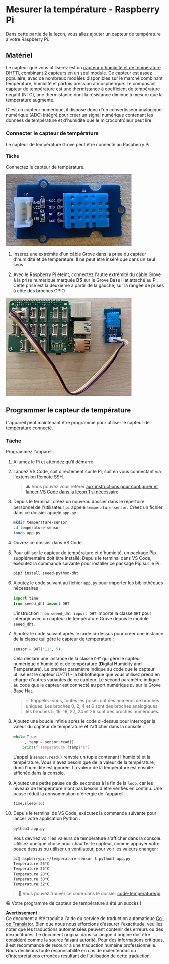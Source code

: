 <!--
CO_OP_TRANSLATOR_METADATA:
{
  "original_hash": "7678f7c67b97ee52d5727496dcd7d346",
  "translation_date": "2025-08-24T22:08:30+00:00",
  "source_file": "2-farm/lessons/1-predict-plant-growth/pi-temp.md",
  "language_code": "fr"
}
-->
# Mesurer la température - Raspberry Pi

Dans cette partie de la leçon, vous allez ajouter un capteur de température à votre Raspberry Pi.

## Matériel

Le capteur que vous utiliserez est un [capteur d'humidité et de température DHT11](https://www.seeedstudio.com/Grove-Temperature-Humidity-Sensor-DHT11.html), combinant 2 capteurs en un seul module. Ce capteur est assez populaire, avec de nombreux modèles disponibles sur le marché combinant température, humidité et parfois pression atmosphérique. Le composant capteur de température est une thermistance à coefficient de température négatif (NTC), une thermistance dont la résistance diminue à mesure que la température augmente.

C'est un capteur numérique, il dispose donc d'un convertisseur analogique-numérique (ADC) intégré pour créer un signal numérique contenant les données de température et d'humidité que le microcontrôleur peut lire.

### Connecter le capteur de température

Le capteur de température Grove peut être connecté au Raspberry Pi.

#### Tâche

Connectez le capteur de température.

![Un capteur de température Grove](../../../../../translated_images/grove-dht11.07f8eafceee170043efbb53e1d15722bd4e00fbaa9ff74290b57e9f66eb82c17.fr.png)

1. Insérez une extrémité d'un câble Grove dans la prise du capteur d'humidité et de température. Il ne peut être inséré que dans un seul sens.

1. Avec le Raspberry Pi éteint, connectez l'autre extrémité du câble Grove à la prise numérique marquée **D5** sur le Grove Base Hat attaché au Pi. Cette prise est la deuxième à partir de la gauche, sur la rangée de prises à côté des broches GPIO.

![Le capteur de température Grove connecté à la prise A0](../../../../../translated_images/pi-temperature-sensor.3ff82fff672c8e565ef25a39d26d111de006b825a7e0867227ef4e7fbff8553c.fr.png)

## Programmer le capteur de température

L'appareil peut maintenant être programmé pour utiliser le capteur de température connecté.

### Tâche

Programmez l'appareil.

1. Allumez le Pi et attendez qu'il démarre.

1. Lancez VS Code, soit directement sur le Pi, soit en vous connectant via l'extension Remote SSH.

    > ⚠️ Vous pouvez vous référer [aux instructions pour configurer et lancer VS Code dans la leçon 1 si nécessaire](../../../1-getting-started/lessons/1-introduction-to-iot/pi.md).

1. Depuis le terminal, créez un nouveau dossier dans le répertoire personnel de l'utilisateur `pi` appelé `temperature-sensor`. Créez un fichier dans ce dossier appelé `app.py` :

    ```sh
    mkdir temperature-sensor
    cd temperature-sensor
    touch app.py
    ```

1. Ouvrez ce dossier dans VS Code.

1. Pour utiliser le capteur de température et d'humidité, un package Pip supplémentaire doit être installé. Depuis le terminal dans VS Code, exécutez la commande suivante pour installer ce package Pip sur le Pi :

    ```sh
    pip3 install seeed-python-dht
    ```

1. Ajoutez le code suivant au fichier `app.py` pour importer les bibliothèques nécessaires :

    ```python
    import time
    from seeed_dht import DHT
    ```

    L'instruction `from seeed_dht import DHT` importe la classe `DHT` pour interagir avec un capteur de température Grove depuis le module `seeed_dht`.

1. Ajoutez le code suivant après le code ci-dessus pour créer une instance de la classe qui gère le capteur de température :

    ```python
    sensor = DHT("11", 5)
    ```

    Cela déclare une instance de la classe `DHT` qui gère le capteur numérique d'humidité et de température (**D**igital **H**umidity and **T**emperature). Le premier paramètre indique au code que le capteur utilisé est le capteur *DHT11* - la bibliothèque que vous utilisez prend en charge d'autres variantes de ce capteur. Le second paramètre indique au code que le capteur est connecté au port numérique `D5` sur le Grove Base Hat.

    > ✅ Rappelez-vous, toutes les prises ont des numéros de broches uniques. Les broches 0, 2, 4 et 6 sont des broches analogiques, les broches 5, 16, 18, 22, 24 et 26 sont des broches numériques.

1. Ajoutez une boucle infinie après le code ci-dessus pour interroger la valeur du capteur de température et l'afficher dans la console :

    ```python
    while True:
        _, temp = sensor.read()
        print(f'Temperature {temp}°C')
    ```

    L'appel à `sensor.read()` renvoie un tuple contenant l'humidité et la température. Vous n'avez besoin que de la valeur de la température, donc l'humidité est ignorée. La valeur de la température est ensuite affichée dans la console.

1. Ajoutez une petite pause de dix secondes à la fin de la `loop`, car les niveaux de température n'ont pas besoin d'être vérifiés en continu. Une pause réduit la consommation d'énergie de l'appareil.

    ```python
    time.sleep(10)
    ```

1. Depuis le terminal de VS Code, exécutez la commande suivante pour lancer votre application Python :

    ```sh
    python3 app.py
    ```

    Vous devriez voir les valeurs de température s'afficher dans la console. Utilisez quelque chose pour chauffer le capteur, comme appuyer votre pouce dessus ou utiliser un ventilateur, pour voir les valeurs changer :

    ```output
    pi@raspberrypi:~/temperature-sensor $ python3 app.py 
    Temperature 26°C
    Temperature 26°C
    Temperature 28°C
    Temperature 30°C
    Temperature 32°C
    ```

> 💁 Vous pouvez trouver ce code dans le dossier [code-temperature/pi](../../../../../2-farm/lessons/1-predict-plant-growth/code-temperature/pi).

😀 Votre programme de capteur de température a été un succès !

**Avertissement** :  
Ce document a été traduit à l'aide du service de traduction automatique [Co-op Translator](https://github.com/Azure/co-op-translator). Bien que nous nous efforcions d'assurer l'exactitude, veuillez noter que les traductions automatisées peuvent contenir des erreurs ou des inexactitudes. Le document original dans sa langue d'origine doit être considéré comme la source faisant autorité. Pour des informations critiques, il est recommandé de recourir à une traduction humaine professionnelle. Nous déclinons toute responsabilité en cas de malentendus ou d'interprétations erronées résultant de l'utilisation de cette traduction.